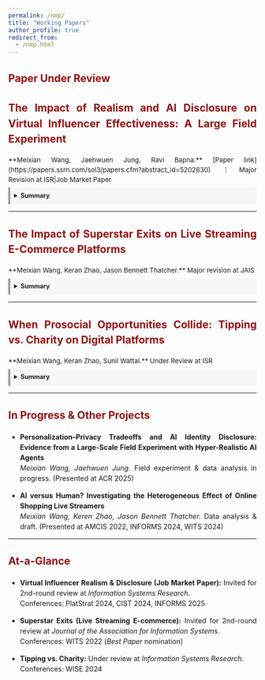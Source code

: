 ```yaml
---
permalink: /nmp/
title: "Working Papers"
author_profile: true
redirect_from: 
  - /nmp.html
---
```


<div style="width:100%; line-height:1.5; margin: 0 0 1.5em 0; text-align:justify;" markdown="1">

## <span style="color:#910f0f">Paper Under Review</span>

<!-- Paper 1 -->
## <span style="color:#910f0f">The Impact of Realism and AI Disclosure on Virtual Influencer Effectiveness: A Large Field Experiment</span>

<p style="margin-bottom:0.4em; font-size:0.95em;" markdown="1">
**Meixian Wang, Jaehwuen Jung, Ravi Bapna.**  
[Paper link](https://papers.ssrn.com/sol3/papers.cfm?abstract_id=5202630) ｜Major Revision at ISR|Job Market Paper
</p>

<details style="border-left:4px solid #999; background:#f7f7f7; padding:0.6em; font-size:0.9em;">
  <summary style="font-size:1em;"><strong>Summary</strong></summary>
  <p style="margin:0.4em 0;">
    Influencer marketing is growing rapidly, and brands are testing AI-generated virtual influencers. In a large field experiment with 1.8M+ consumers, we study how anthropomorphism (realism) and AI identity disclosure interact. Higher anthropomorphism increases engagement, but disclosure of AI identity reduces link clicks and short video plays—especially for highly realistic agents—via an expectation-violation mechanism found in an online experiment. Among consumers with prior exposure to virtual influencers, the negative effect of disclosure reverses: highly realistic agents with disclosure outperform less anthropomorphic ones. The findings offer guidance on balancing realism and transparency when deploying AI agents for consumer engagement.
  </p>
  <img src="/images/CMCAV.jpg" alt="Concept figure for AI disclosure and realism" width="330" style="display:block; margin:0.6em auto;" />
</details>

---

<!-- Paper 2 -->
## <span style="color:#910f0f">The Impact of Superstar Exits on Live Streaming E-Commerce Platforms</span>

<p style="margin-bottom:0.4em; font-size:0.95em;" markdown="1">
**Meixian Wang, Keran Zhao, Jason Bennett Thatcher.**
  Major revision at JAIS
</p>

<details style="border-left:4px solid #999; background:#f7f7f7; padding:0.6em; font-size:0.9em;">
  <summary style="font-size:1em;"><strong>Summary</strong></summary>
  <p style="margin:0.4em 0;">
    We examine how the sudden exit of superstar streamers affects live streaming e-commerce ecosystems—traffic allocation, sales outcomes, and behavior of mid-tail and long-tail sellers. The study leverages platform data and quasi-experimental variation in superstar availability to assess substitution and spillover dynamics, with implications for platform resilience and creator dependency.
  </p>
  <img src="/images/LucNL.png" alt="Illustration for superstar exits study" width="350" style="display:block; margin:0.6em auto;" />
</details>

---

<!-- Paper 3 -->
## <span style="color:#910f0f">When Prosocial Opportunities Collide: Tipping vs. Charity on Digital Platforms</span>

<p style="margin-bottom:0.4em; font-size:0.95em;" markdown="1">
**Meixian Wang, Keran Zhao, Sunil Wattal.**
  Under Review at ISR
</p>

<details style="border-left:4px solid #999; background:#f7f7f7; padding:0.6em; font-size:0.9em;">
  <summary style="font-size:1em;"><strong>Summary</strong></summary>
  <p style="margin:0.4em 0;">
    As platforms integrate prosocial features, creators face a trade-off between monetization and altruism. Using Twitch’s built-in charity tool and a quasi-experimental design around the 2023 “Together for Good” campaign, we analyze 10,704 streamer-day and 672,452 viewer–streamer–day observations. Charity streams cause short-term substitution (direct tipping falls during charity streams) but generate a longer-term generosity spillover (tipping rises in subsequent non-charity streams). Mechanistically, active tippers reallocate spending away from tipping during charity events, while new or previously inactive viewers become more likely to initiate tipping after exposure to a streamer’s charity activities. The results inform platform design that balances revenue with social impact.
  </p>
  <img src="https://github.com/user-attachments/assets/650efe2f-38e5-41c0-acfe-a64d27d79fb9" alt="Prosocial trade-off graphic" width="468" style="display:block; margin:0.6em auto;" />
</details>

---

<!-- Pipeline / additional projects -->
## <span style="color:#910f0f">In Progress & Other Projects</span>

- **Personalization–Privacy Tradeoffs and AI Identity Disclosure: Evidence from a Large-Scale Field Experiment with Hyper-Realistic AI Agents**  
  *Meixian Wang, Jaehwuen Jung.* Field experiment & data analysis in progress. (Presented at ACR 2025)

- **AI versus Human? Investigating the Heterogeneous Effect of Online Shopping Live Streamers**  
  *Meixian Wang, Keren Zhao, Jason Bennett Thatcher.* Data analysis & draft. (Presented at AMCIS 2022, INFORMS 2024, WITS 2024)

---

## <span style="color:#910f0f">At-a-Glance</span>

- **Virtual Influencer Realism & Disclosure (Job Market Paper):** Invited for 2nd-round review at *Information Systems Research*.  
  Conferences: PlatStrat 2024, CIST 2024, INFORMS 2025

- **Superstar Exits (Live Streaming E-commerce):** Invited for 2nd-round review at *Journal of the Association for Information Systems*.  
  Conferences: WITS 2022 (*Best Paper* nomination)

- **Tipping vs. Charity:** Under review at *Information Systems Research*.  
  Conferences: WISE 2024

</div>
